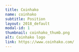 ```yaml
---
title: Coinhako
name: coinhako
subtitle: Position
layout: 2018_default
modal-id: 1
thumbnail: coinhako_thumb.png
alt: Coinhako logo
link: https://www.coinhako.com/
---
```

